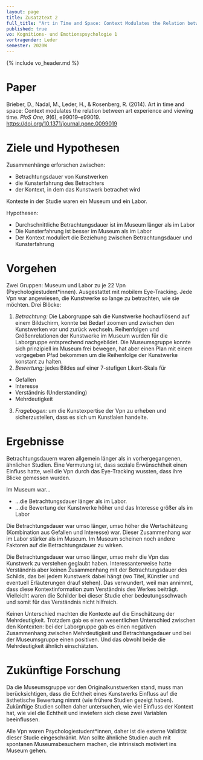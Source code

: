 ```yaml
---
layout: page
title: Zusatztext 2
full_title: "Art in Time and Space: Context Modulates the Relation between Art Experience and Viewing Time"
published: true
vo: Kognitions- und Emotionspsychologie 1
vortragender: Leder
semester: 2020W
---
```


{% include vo_header.md %}

# Paper

<div>Brieber, D., Nadal, M., Leder, H., &amp; Rosenberg, R. (2014). Art in time and space: Context modulates the relation between art experience and viewing time. <i>PloS One</i>, <i>9</i>(6), e99019–e99019. <a href="https://doi.org/10.1371/journal.pone.0099019">https://doi.org/10.1371/journal.pone.0099019</a></div>

# Ziele und Hypothesen

Zusammenhänge erforschen zwischen:
* Betrachtungsdauer von Kunstwerken
* die Kunsterfahrung des Betrachters
* der Kontext, in dem das Kunstwerk betrachet wird

Kontexte in der Studie waren ein Museum und ein Labor.

Hypothesen:
* Durchschnittliche Betrachtungsdauer ist im Museum länger als im Labor
* Die Kunsterfahrung ist besser im Museum als im Labor
* Der Kontext moduliert die Beziehung zwischen Betrachtungsdauer und Kunsterfahrung

# Vorgehen

Zwei Gruppen: Museum und Labor zu je 22 Vpn (Psychologiestudent*innen). Ausgestattet mit mobilem Eye-Tracking. Jede Vpn war angewiesen, die Kunstwerke so lange zu betrachten, wie sie möchten.
Drei Blöcke:
1. _Betrachtung:_ Die Laborgruppe sah die Kunstwerke hochauflösend auf einem Bildschirm, konnte bei Bedarf zoomen und zwischen den Kunstwerken vor und zurück wechseln. Reihenfolgen und Größenrelationen der Kunstwerke im Museum wurden für die Laborgruppe entsprechend nachgebildet. Die Museumsgruppe konnte sich prinzipiell im Museum frei bewegen, hat aber einen Plan mit einem vorgegeben Pfad bekommen um die Reihenfolge der Kunstwerke konstant zu halten.
2. _Bewertung:_ jedes Bildes auf einer 7-stufigen Likert-Skala für
  * Gefallen
  * Interesse
  * Verständnis (Understanding)
  * Mehrdeutigkeit
3. _Fragebogen:_ um die Kunstexpertise der Vpn zu erheben und sicherzustellen, dass es sich um Kunstlaien handelte.

# Ergebnisse

Betrachtungsdauern waren allgemein länger als in vorhergegangenen, ähnlichen Studien. Eine Vermutung ist, dass soziale Erwünschtheit einen Einfluss hatte, weil die Vpn durch das Eye-Tracking wussten, dass ihre Blicke gemessen wurden.

Im Museum war...
* ...die Betrachtungsdauer länger als im Labor.
* ...die Bewertung der Kunstwerke höher und das Interesse größer als im Labor

Die Betrachtungsdauer war umso länger, umso höher die Wertschätzung (Kombination aus Gefallen und Interesse) war. Dieser Zusammenhang war im Labor stärker als im Museum. Im Museum scheinen noch andere Faktoren auf die Betrachtungsdauer zu wirken.

Die Betrachtungsdauer war umso länger, umso mehr die Vpn das Kunstwerk zu verstehen geglaubt haben. Interessanterweise hatte Verständnis aber keinen Zusammenhang mit der Betrachtungsdauer des Schilds, das bei jedem Kunstwerk dabei hängt (wo Titel, Künstler und eventuell Erläuterungen drauf stehen). Das verwundert, weil man annimmt, dass diese Kontextinformation zum Verständnis des Werkes beiträgt. Vielleicht waren die Schilder bei dieser Studie eher bedeutungsschwach und somit für das Verständnis nicht hilfreich.

Keinen Unterschied machten die Kontexte auf die Einschätzung der Mehrdeutigkeit. Trotzdem gab es einen wesentlichen Unterschied zwischen den Kontexten: bei der Laborgruppe gab es einen negativen Zusammenhang zwischen Mehrdeutigkeit und Betrachtungsdauer und bei der Museumsgruppe einen positiven. Und das obwohl beide die Mehrdeutigkeit ähnlich einschätzten.

#  Zukünftige Forschung

Da die Museumsgruppe vor den Originalkunstwerken stand, muss man berücksichtigen, dass die Echtheit eines Kunstwerks Einfluss auf die ästhetische Bewertung nimmt (wie frühere Studien gezeigt haben). Zukünftige Studien sollten daher untersuchen, wie viel Einfluss der Kontext hat, wie viel die Echtheit und inwiefern sich diese zwei Variablen beeinflussen.

Alle Vpn waren Psychologiestudent*innen, daher ist die externe Validität dieser Studie eingeschränkt. Man sollte ähnliche Studien auch mit spontanen Museumsbesuchern machen, die intrinsisch motiviert ins Museum gehen.
